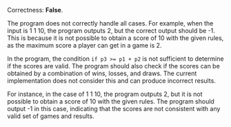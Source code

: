 Correctness: **False**.

The program does not correctly handle all cases. For example, when the input is 1 1 10, the program outputs 2, but the correct output should be -1. This is because it is not possible to obtain a score of 10 with the given rules, as the maximum score a player can get in a game is 2.

In the program, the condition `if p3 >= p1 + p2` is not sufficient to determine if the scores are valid. The program should also check if the scores can be obtained by a combination of wins, losses, and draws. The current implementation does not consider this and can produce incorrect results.

For instance, in the case of 1 1 10, the program outputs 2, but it is not possible to obtain a score of 10 with the given rules. The program should output -1 in this case, indicating that the scores are not consistent with any valid set of games and results.